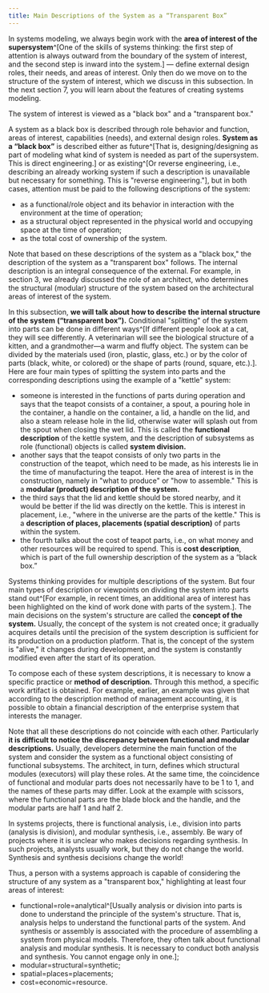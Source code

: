 ```yaml
---
title: Main Descriptions of the System as a “Transparent Box”
---
```


In systems modeling, we always begin work with the **area of interest of the supersystem**^[One of the skills of systems thinking: the first step of attention is always outward from the boundary of the system of interest, and the second step is inward into the system.] — define external design roles, their needs, and areas of interest. Only then do we move on to the structure of the system of interest, which we discuss in this subsection. In the next section 7, you will learn about the features of creating systems modeling.

The system of interest is viewed as a "black box" and a "transparent box."

A system as a black box is described through role behavior and function, areas of interest, capabilities (needs), and external design roles. **System as a “black box”** is described either as future^[That is, designing/designing as part of modeling what kind of system is needed as part of the supersystem. This is direct engineering.] or as existing^[Or reverse engineering, i.e., describing an already working system if such a description is unavailable but necessary for something. This is "reverse engineering."], but in both cases, attention must be paid to the following descriptions of the system:

-   as a functional/role object and its behavior in interaction with the environment at the time of operation;
-   as a structural object represented in the physical world and occupying space at the time of operation;
-   as the total cost of ownership of the system.

Note that based on these descriptions of the system as a "black box," the description of the system as a "transparent box" follows. The internal description is an integral consequence of the external. For example, in section 3, we already discussed the role of an architect, who determines the structural (modular) structure of the system based on the architectural areas of interest of the system.

In this subsection, **we will talk about** **how to describe** **the internal structure of the system** **(“transparent box”).** Conditional "splitting" of the system into parts can be done in different ways^[If different people look at a cat, they will see differently. A veterinarian will see the biological structure of a kitten, and a grandmother—a warm and fluffy object. The system can be divided by the materials used (iron, plastic, glass, etc.) or by the color of parts (black, white, or colored) or the shape of parts (round, square, etc.).]. Here are four main types of splitting the system into parts and the corresponding descriptions using the example of a "kettle" system:

-   someone is interested in the functions of parts during operation and says that the teapot consists of a container, a spout, a pouring hole in the container, a handle on the container, a lid, a handle on the lid, and also a steam release hole in the lid, otherwise water will splash out from the spout when closing the wet lid. This is called the **functional description** of the kettle system, and the description of subsystems as role (functional) objects is called **system division.**
-   another says that the teapot consists of only two parts in the construction of the teapot, which need to be made, as his interests lie in the time of manufacturing the teapot. Here the area of interest is in the construction, namely in "what to produce" or "how to assemble." This is a **modular (product) description of the system.**
-   the third says that the lid and kettle should be stored nearby, and it would be better if the lid was directly on the kettle. This is interest in placement, i.e., "where in the universe are the parts of the kettle." This is a **description of places, placements (spatial description)** of parts within the system.
-   the fourth talks about the cost of teapot parts, i.e., on what money and other resources will be required to spend. This is **cost description**, which is part of the full ownership description of the system as a “black box.”

Systems thinking provides for multiple descriptions of the system. But four main types of description or viewpoints on dividing the system into parts stand out^[For example, in recent times, an additional area of interest has been highlighted on the kind of work done with parts of the system.]. The main decisions on the system's structure are called the **concept of the system.** Usually, the concept of the system is not created once; it gradually acquires details until the precision of the system description is sufficient for its production on a production platform. That is, the concept of the system is "alive," it changes during development, and the system is constantly modified even after the start of its operation.

To compose each of these system descriptions, it is necessary to know a specific practice or **method of description.** Through this method, a specific work artifact is obtained. For example, earlier, an example was given that according to the description method of management accounting, it is possible to obtain a financial description of the enterprise system that interests the manager.

Note that all these descriptions do not coincide with each other. Particularly **it is difficult to notice the discrepancy between functional and modular descriptions.** Usually, developers determine the main function of the system and consider the system as a functional object consisting of functional subsystems. The architect, in turn, defines which structural modules (executors) will play these roles. At the same time, the coincidence of functional and modular parts does not necessarily have to be 1 to 1, and the names of these parts may differ. Look at the example with scissors, where the functional parts are the blade block and the handle, and the modular parts are half 1 and half 2.

In systems projects, there is functional analysis, i.e., division into parts (analysis is division), and modular synthesis, i.e., assembly. Be wary of projects where it is unclear who makes decisions regarding synthesis. In such projects, analysts usually work, but they do not change the world. Synthesis and synthesis decisions change the world!

Thus, a person with a systems approach is capable of considering the structure of any system as a "transparent box," highlighting at least four areas of interest:

-   functional=role=analytical^[Usually analysis or division into parts is done to understand the principle of the system's structure. That is, analysis helps to understand the functional parts of the system. And synthesis or assembly is associated with the procedure of assembling a system from physical models. Therefore, they often talk about functional analysis and modular synthesis. It is necessary to conduct both analysis and synthesis. You cannot engage only in one.];
-   modular=structural=synthetic;
-   spatial=places=placements;
-   cost=economic=resource.